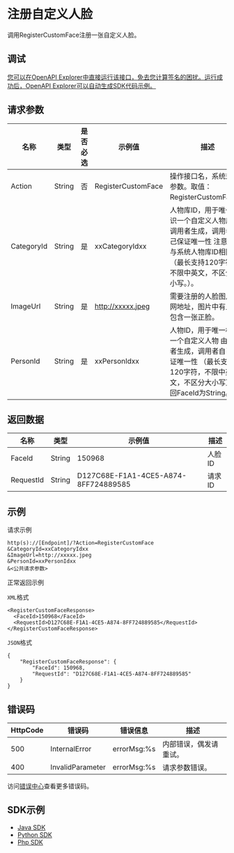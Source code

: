 # 注册⾃定义⼈脸

调用RegisterCustomFace注册⼀张⾃定义⼈脸。

## 调试

[您可以在OpenAPI Explorer中直接运行该接口，免去您计算签名的困扰。运行成功后，OpenAPI Explorer可以自动生成SDK代码示例。](https://api.aliyun.com/#product=Mts&api=RegisterCustomFace&type=RPC&version=2014-06-18)

## 请求参数

|名称|类型|是否必选|示例值|描述|
|--|--|----|---|--|
|Action|String|否|RegisterCustomFace|操作接口名，系统规定参数。取值：RegisterCustomFace。 |
|CategoryId|String|是|xxCategoryIdxx|⼈物库ID，⽤于唯⼀标识⼀个⾃定义⼈物库 由调⽤者⽣成，调⽤者⾃⼰保证唯⼀性 注意不能与系统⼈物库ID相同 （最⻓⽀持120字符，不限中英文，不区分⼤⼩写。）。 |
|ImageUrl|String|是|http://xxxxx.jpeg|需要注册的⼈脸图⽚公网地址，图⽚中有且仅包含⼀张正脸。 |
|PersonId|String|是|xxPersonIdxx|⼈物ID，⽤于唯⼀标识⼀个⾃定义⼈物 由调⽤者⽣成，调⽤者⾃⼰保证唯⼀性 （最⻓⽀持120字符，不限中英文，不区分⼤⼩写）返回FaceId为String。 |

## 返回数据

|名称|类型|示例值|描述|
|--|--|---|--|
|FaceId|String|150968|⼈脸ID |
|RequestId|String|D127C68E-F1A1-4CE5-A874-8FF724889585|请求ID |

## 示例

请求示例

```
http(s)://[Endpoint]/?Action=RegisterCustomFace
&CategoryId=xxCategoryIdxx
&ImageUrl=http://xxxxx.jpeg
&PersonId=xxPersonIdxx
&<公共请求参数>
```

正常返回示例

`XML`格式

```
<RegisterCustomFaceResponse>
  <FaceId>150968</FaceId>
  <RequestId>D127C68E-F1A1-4CE5-A874-8FF724889585</RequestId>
</RegisterCustomFaceResponse>
```

`JSON`格式

```
{
    "RegisterCustomFaceResponse": {
        "FaceId": 150968,
        "RequestId": "D127C68E-F1A1-4CE5-A874-8FF724889585"
    }
}
```

## 错误码

|HttpCode|错误码|错误信息|描述|
|--------|---|----|--|
|500|InternalError|errorMsg:%s|内部错误，偶发请重试。|
|400|InvalidParameter|errorMsg:%s|请求参数错误。|

访问[错误中心](https://error-center.aliyun.com/status/product/Mts)查看更多错误码。

## SDK示例

-   [Java SDK](https://help.aliyun.com/document_detail/188025.html?spm=a2c4g.11186623.6.787.6d547ae0hTPznN)
-   [Python SDK](https://help.aliyun.com/document_detail/188026.html?spm=a2c4g.11186623.6.788.a1e365d1K2YUVh)
-   [Php SDK](https://help.aliyun.com/document_detail/188027.html?spm=a2c4g.11186623.6.789.48ee2658uXrHDL)

